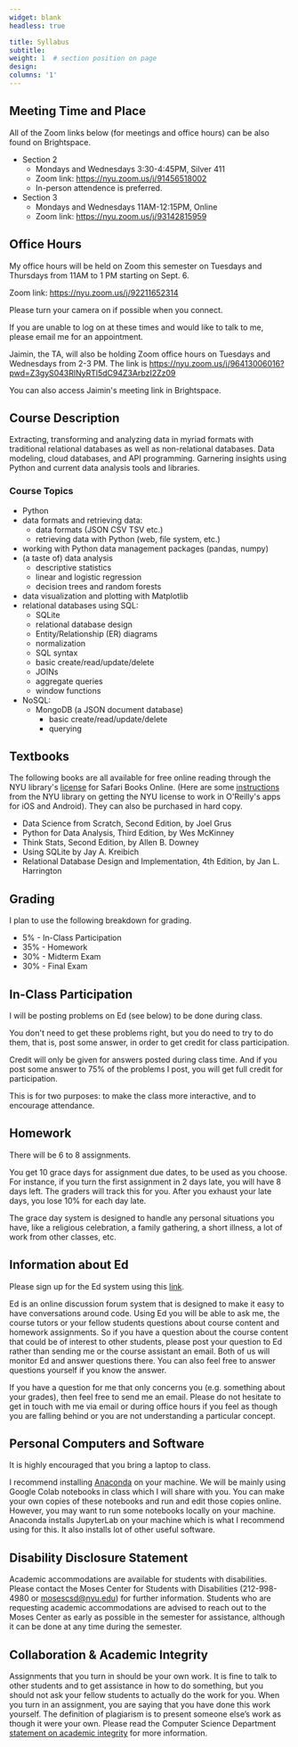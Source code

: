 ```yaml
---
widget: blank
headless: true

title: Syllabus
subtitle:
weight: 1  # section position on page
design:
columns: '1'
---
```

## Meeting Time and Place

All of the Zoom links below (for meetings and office hours) can be also found on Brightspace.

* Section 2
    - Mondays and Wednesdays 3:30-4:45PM, Silver 411 
    - Zoom link: https://nyu.zoom.us/j/91456518002
    - In-person attendence is preferred.
* Section 3 
    - Mondays and Wednesdays 11AM-12:15PM, Online
    - Zoom link: https://nyu.zoom.us/j/93142815959

## Office Hours
My office hours will be held on Zoom this semester on Tuesdays and Thursdays from 11AM to 1 PM starting on Sept. 6.

Zoom link: https://nyu.zoom.us/j/92211652314

Please turn your camera on if possible when you connect.

If you are unable to log on at these times and would like to talk to me, please email me for an appointment.

Jaimin, the TA, will also be holding Zoom office hours on Tuesdays and Wednesdays from 2-3 PM. The link is https://nyu.zoom.us/j/96413006016?pwd=Z3gyS043RlNyRTl5dC94Z3ArbzI2Zz09 

You can also access Jaimin's meeting link in Brightspace.

## Course Description

Extracting, transforming and analyzing data in myriad formats with traditional relational databases as well as non-relational databases. Data modeling, cloud databases, and API programming. Garnering insights using Python and current data analysis tools and libraries.

### Course Topics

* Python
* data formats and retrieving data:
    - data formats (JSON CSV TSV etc.)
    - retrieving data with Python (web, file system, etc.)
* working with Python data management packages (pandas, numpy)
* (a taste of) data analysis
    - descriptive statistics
    - linear and logistic regression
    - decision trees and random forests
* data visualization and plotting with Matplotlib
* relational databases using SQL:
    - SQLite
    - relational database design
    - Entity/Relationship (ER) diagrams
    - normalization
    - SQL syntax
    - basic create/read/update/delete
    - JOINs
    - aggregate queries
    - window functions
* NoSQL:
    - MongoDB (a JSON document database)
         + basic create/read/update/delete
         + querying


## Textbooks

The following books are all available for free online reading through the NYU library's [license](https://guides.nyu.edu/c.php?g=276639&p=1845282) for Safari Books Online. (Here are some [instructions](https://docs.google.com/document/d/1baUVxqR8Y8QV7qyCXf087jBVqJA-EkjE7j6AJvr2yO4/edit?usp=sharing) from the NYU library on getting the NYU license to work in O'Reilly's apps for iOS and Android). They can also be purchased in hard copy.

* Data Science from Scratch, Second Edition, by Joel Grus
* Python for Data Analysis, Third Edition, by Wes McKinney
* Think Stats, Second Edition, by Allen B. Downey
* Using SQLite by Jay A. Kreibich
* Relational Database Design and Implementation, 4th Edition, by Jan L. Harrington

## Grading
I plan to use the following breakdown for grading.

* 5% - In-Class Participation
* 35% - Homework
* 30% - Midterm Exam
* 30% - Final Exam

## In-Class Participation

I will be posting problems on Ed (see below) to be done during class.

You don't need to get these problems right, but you do need to try to do them, that is, post some answer, in order to get credit for class participation.

Credit will only be given for answers posted during class time. And if 
you post some answer to 75% of the problems I post, you will get full
credit for participation.

This is for two purposes: to make the class more interactive, and to
encourage attendance.

## Homework

There will be 6 to 8 assignments.

You get 10 grace days for assignment due dates, to be used as you choose. For instance, if you turn the first assignment in 2 days late, you will have 8 days left. The graders will track this for you. After you exhaust your late days, you lose 10% for each day late.

The grace day system is designed to handle any personal situations you have, like a religious celebration, a family gathering, a short illness, a lot of work from other classes, etc.

## Information about Ed
Please sign up for the Ed system using this [link](https://edstem.org/us/join/aX7eJa).

Ed is an online discussion forum system that is designed to make it easy to have conversations around code.  Using Ed you will be able to ask me, the course tutors or your fellow students questions about course content and homework assignments. So if you have a question about the course content that could be of interest to other students, please post your question to Ed rather than sending me or the course assistant an email. Both of us will monitor Ed and answer questions there. You can also feel free to answer questions yourself if you know the answer.

If you have a question for me that only concerns you (e.g. something about your grades), then feel free to send me an email. Please do not hesitate to get in touch with me via email or during office hours if you feel as though you are falling behind or you are not understanding a particular concept.

## Personal Computers and Software

It is highly encouraged that you bring a laptop to class. 

I recommend installing [Anaconda](https://www.anaconda.com/) on your machine. We will be mainly using Google Colab notebooks in class which I will share with you. You can make your own copies of these notebooks and run and edit those copies online. However, you may want to run some notebooks locally on your machine. Anaconda installs JupyterLab on your machine which is what I recommend using for this. It also installs lot of other useful software.

## Disability Disclosure Statement
Academic accommodations are available for students with disabilities. Please contact the Moses Center for Students with Disabilities (212-998-4980 or mosescsd@nyu.edu) for further information. Students who are requesting academic accommodations are advised to reach out to the Moses Center as early as possible in the semester for assistance, although it can be done at any time during the semester.

## Collaboration & Academic Integrity
Assignments that you turn in should be your own work. It is fine to talk to other students and to get assistance in how to do something, but you should not ask your fellow students to actually do the work for you. When you turn in an assignment, you are saying that you have done this work yourself. The definition of plagiarism is to present someone else’s work as though it were your own. Please read the Computer Science Department [statement on academic integrity](https://cs.nyu.edu/home/undergrad/policy.html) for more information.